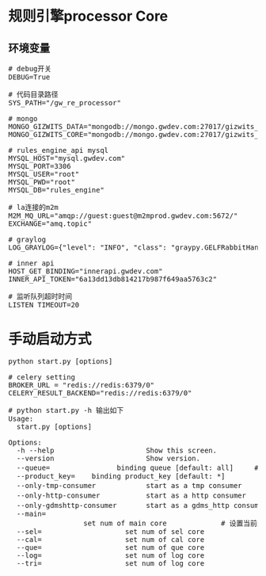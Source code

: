 # 规则引擎processor Core

## 环境变量
<pre>
# debug开关
DEBUG=True

# 代码目录路径
SYS_PATH="/gw_re_processor"

# mongo
MONGO_GIZWITS_DATA="mongodb://mongo.gwdev.com:27017/gizwits_data"
MONGO_GIZWITS_CORE="mongodb://mongo.gwdev.com:27017/gizwits_core"

# rules_engine_api mysql
MYSQL_HOST="mysql.gwdev.com"
MYSQL_PORT=3306
MYSQL_USER="root"
MYSQL_PWD="root"
MYSQL_DB="rules_engine"

# la连接的m2m
M2M_MQ_URL="amqp://guest:guest@m2mprod.gwdev.com:5672/"
EXCHANGE="amq.topic"

# graylog
LOG_GRAYLOG={"level": "INFO", "class": "graypy.GELFRabbitHandler", "url": "amqp://guest:guest@localhost:5672/%2f"}

# inner api
HOST_GET_BINDING="innerapi.gwdev.com"
INNER_API_TOKEN="6a13dd13db814217b987f649aa5763c2"

# 监听队列超时时间
LISTEN_TIMEOUT=20
</pre>

# 手动启动方式
<pre>
python start.py [options]

# celery setting
BROKER_URL = "redis://redis:6379/0"
CELERY_RESULT_BACKEND="redis://redis:6379/0"

# python start.py -h 输出如下
Usage:
  start.py [options]

Options:
  -h --help                      Show this screen.
  --version                      Show version.
  --queue=<queue>                binding queue [default: all]     # 可选值:all, alert, fault, online, offline, bind, unbind, data, 其中all表示选中除data外的全部
  --product_key=<product_key>    binding product_key [default: *]
  --only-tmp-consumer            start as a tmp consumer          # 开启此参数,则无视其他参数所有参数,只启动一个兼容旧sms与phone服务的consumer
  --only-http-consumer           start as a http consumer         # 开启此参数,则无视除--only-tmp-consumer外的其他参数所有参数,只启动一个兼容开能私有云回调服务的consumer
  --only-gdmshttp-consumer       start as a gdms_http consumer    # 开启此参数,则无视除--only-tmp-consumer, --only-http-consumer外的其他参数所有参数,只启动一个兼容gdms回调服务的consumer
  --main=<main>                  set num of main core             # 设置当前进程为该核心启动的协程数量, 以下参数用法相似
  --sel=<sel>                    set num of sel core
  --cal=<cal>                    set num of cal core
  --que=<que>                    set num of que core
  --log=<log>                    set num of log core
  --tri=<log>                    set num of log core
</pre>
